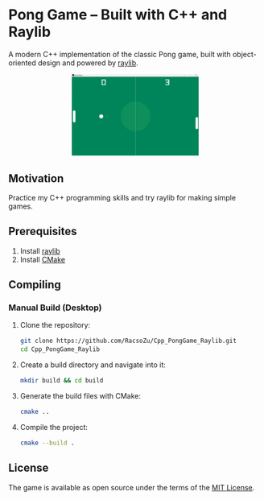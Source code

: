 # Pong Game – Built with C++ and Raylib

A modern C++ implementation of the classic Pong game, built with object-oriented design and powered by [raylib](https://www.raylib.com/).

<p align="center">
  <img src=".github/assets/GameScreen.png" alt="Pong Game Screenshot" width="50%" height="50%"/>
</p>

## Motivation

Practice my C++ programming skills and try raylib for making simple games.

## Prerequisites

1. Install [raylib](https://www.raylib.com/)
2. Install [CMake](https://cmake.org/)

## Compiling
### Manual Build (Desktop)

1. Clone the repository:
   ```bash
   git clone https://github.com/RacsoZu/Cpp_PongGame_Raylib.git
   cd Cpp_PongGame_Raylib
   ```
2. Create a build directory and navigate into it:
   ```bash
   mkdir build && cd build
   ```

3. Generate the build files with CMake:
   ```bash
   cmake ..
   ```

4. Compile the project:
   ```bash
   cmake --build .
   ```


## License

The game is available as open source under the terms of the [MIT License](https://opensource.org/licenses/MIT).
